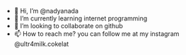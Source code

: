 - 👋 Hi, I’m @nadyanada
- 🌱 I’m currently learning internet programming
- 💞️ I’m looking to collaborate on github
- 📫 How to reach me? you can follow me at my instagram @ultr4milk.cokelat

<!---
nadyanada/nadyanada is a ✨ special ✨ repository because its `README.md` (this file) appears on your GitHub profile.
You can click the Preview link to take a look at your changes.
--->
